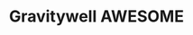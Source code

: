---
layout: home
title: Gravitywell AWESOME
heading: 'Gravitywell documentation'
subheading: 'Documentation to help you'
permalink: /
---